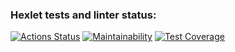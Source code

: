 ### Hexlet tests and linter status:
[![Actions Status](https://github.com/RomanKharkin/java-project-78/workflows/hexlet-check/badge.svg)](https://github.com/RomanKharkin/java-project-78/actions)
[![Maintainability](https://api.codeclimate.com/v1/badges/5a8b3ca4a74b5ca556c3/maintainability)](https://codeclimate.com/github/RomanKharkin/java-project-78/maintainability)
[![Test Coverage](https://api.codeclimate.com/v1/badges/5a8b3ca4a74b5ca556c3/test_coverage)](https://codeclimate.com/github/RomanKharkin/java-project-78/test_coverage)